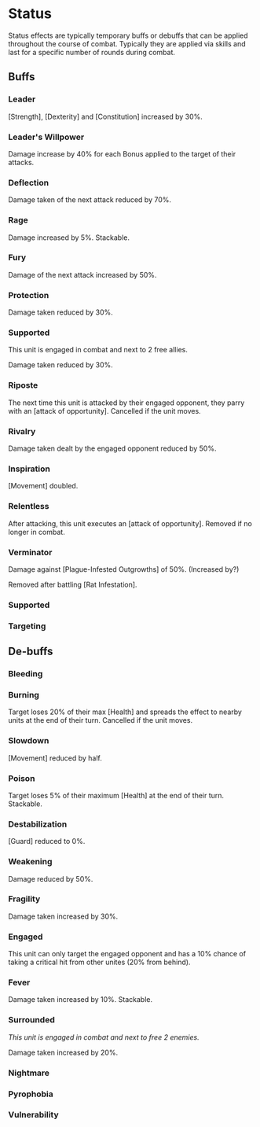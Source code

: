 # Status
Status effects are typically temporary buffs or debuffs that can be applied throughout the course of combat. Typically they are applied via skills and last for a specific number of rounds during combat.

## Buffs

### Leader
[Strength], [Dexterity] and [Constitution] increased by 30%.


### Leader's Willpower
Damage increase by 40% for each Bonus applied to the target of their attacks.

### Deflection
Damage taken of the next attack reduced by 70%.

### Rage
Damage increased by 5%. Stackable.

### Fury
Damage of the next attack increased by 50%.

### Protection
Damage taken reduced by 30%.

### Supported
This unit is engaged in combat and next to 2 free allies.

Damage taken reduced by 30%.

### Riposte
The next time this unit is attacked by their engaged opponent, they parry with an [attack of opportunity]. Cancelled if the unit moves.

### Rivalry
Damage taken dealt by the engaged opponent reduced by 50%.

### Inspiration 
[Movement] doubled.

### Relentless
After attacking, this unit executes an [attack of opportunity]. Removed if no longer in combat.

### Verminator
Damage against [Plague-Infested Outgrowths] of 50%. (Increased by?)

Removed after battling [Rat Infestation].

### Supported

### Targeting

## De-buffs

### Bleeding

### Burning
Target loses 20% of their max [Health] and spreads the effect to nearby units at the end of their turn. Cancelled if the unit moves.

### Slowdown
[Movement] reduced by half.

### Poison
Target loses 5% of their maximum [Health] at the end of their turn. Stackable.

### Destabilization
[Guard] reduced to 0%.

### Weakening
Damage reduced by 50%.

### Fragility
Damage taken increased by 30%.

### Engaged
This unit can only target the engaged opponent and has a 10% chance of taking a critical hit from other unites (20% from behind).

### Fever
Damage taken increased by 10%. Stackable.

### Surrounded
*This unit is engaged in combat and next to free 2 enemies.*

Damage taken increased by 20%.

### Nightmare

### Pyrophobia

### Vulnerability